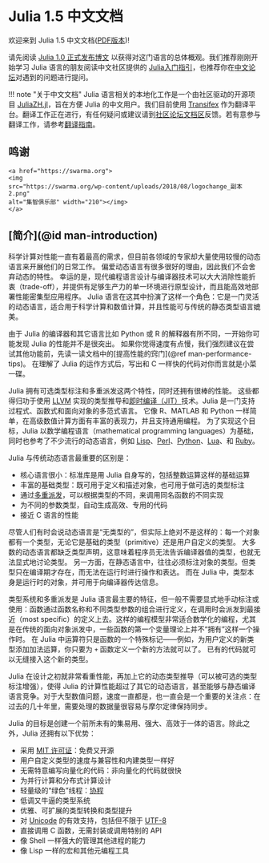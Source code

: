 # Julia 1.5 中文文档

欢迎来到 Julia 1.5 中文文档([PDF版本](https://raw.githubusercontent.com/JuliaCN/JuliaZH.jl/pdf/dev/Julia中文文档.pdf))!

请先阅读 [Julia 1.0 正式发布博文](https://julialang.org/blog/2018/08/one-point-zero-zh_cn) 以获得对这门语言的总体概观。我们推荐刚刚开始学习 Julia 语言的朋友阅读中文社区提供的 [Julia入门指引](https://discourse.juliacn.com/t/topic/159)，也推荐你在[中文论坛](https://discourse.juliacn.com)对遇到的问题进行提问。

!!! note "关于中文文档"
    Julia 语言相关的本地化工作是一个由社区驱动的开源项目 [JuliaZH.jl](https://github.com/JuliaCN/JuliaZH.jl)，旨在方便 Julia 的中文用户。我们目前使用 [Transifex](https://www.transifex.com) 作为翻译平台。翻译工作正在进行，有任何疑问或建议请到[社区论坛文档区](https://discourse.juliacn.com/c/community/document)反馈。若有意参与翻译工作，请参考[翻译指南](https://discourse.juliacn.com/t/topic/277)。

## 鸣谢

```@raw html
<a href="https://swarma.org">
<img
src="https://swarma.org/wp-content/uploads/2018/08/logochange_副本2.png"
alt="集智俱乐部" width="210"></img>
</a>
```

## [简介](@id man-introduction)

科学计算对性能一直有着最高的需求，但目前各领域的专家却大量使用较慢的动态语言来开展他们的日常工作。
偏爱动态语言有很多很好的理由，因此我们不会舍弃动态的特性。
幸运的是，现代编程语言设计与编译器技术可以大大消除性能折衷（trade-off），并提供有足够生产力的单一环境进行原型设计，而且能高效地部署性能密集型应用程序。
Julia 语言在这其中扮演了这样一个角色：它是一门灵活的动态语言，适合用于科学计算和数值计算，并且性能可与传统的静态类型语言媲美。

由于 Julia 的编译器和其它语言比如 Python 或 R 的解释器有所不同，一开始你可能发现 Julia 的性能并不是很突出。
如果你觉得速度有点慢，我们强烈建议在尝试其他功能前，先读一读文档中的[提高性能的窍门](@ref man-performance-tips)。
在理解了 Julia 的运作方式后，写出和 C 一样快的代码对你而言就是小菜一碟。

Julia 拥有可选类型标注和多重派发这两个特性，同时还拥有很棒的性能。
这些都得归功于使用 [LLVM][wiki-llvm] 实现的类型推导和[即时编译（JIT）][wiki-jit]技术。Julia 是一门支持过程式、函数式和面向对象的多范式语言。
它像 R、MATLAB 和 Python 一样简单，在高级数值计算方面有丰富的表现力，并且支持通用编程。
为了实现这个目标，Julia 以数学编程语言（mathematical programming languages）为基础，同时也参考了不少流行的动态语言，例如
[Lisp][wiki-lisp]、[Perl][wiki-perl]、[Python][wiki-python]、[Lua][wiki-lua]、和 [Ruby][wiki-ruby]。

Julia 与传统动态语言最重要的区别是：

  * 核心语言很小：标准库是用 Julia 自身写的，包括整数运算这样的基础运算
  * 丰富的基础类型：既可用于定义和描述对象，也可用于做可选的类型标注
  * 通过[多重派发][wiki-dispatch]，可以根据类型的不同，来调用同名函数的不同实现
  * 为不同的参数类型，自动生成高效、专用的代码
  * 接近 C 语言的性能

尽管人们有时会说动态语言是“无类型的”，但实际上绝对不是这样的：每一个对象都有一个类型，无论它是基础的类型（primitive）还是用户自定义的类型。
大多数的动态语言都缺乏类型声明，这意味着程序员无法告诉编译器值的类型，也就无法显式地讨论类型。
另一方面，在静态语言中，往往必须标注对象的类型。但类型只在编译期才存在，而无法在运行时进行操作和表达。
而在 Julia 中，类型本身是运行时的对象，并可用于向编译器传达信息。

类型系统和多重派发是 Julia 语言最主要的特征，但一般不需要显式地手动标注或使用：函数通过函数名称和不同类型参数的组合进行定义，在调用时会派发到最接近（most specific）的定义上去。这样的编程模型非常适合数学化的编程，尤其是在传统的面向对象派发中，一些函数的第一个变量理论上并不“拥有”这样一个操作时。
在 Julia 中运算符只是函数的一个特殊标记——例如，为用户定义的新类型添加加法运算，你只要为 `+` 函数定义一个新的方法就可以了。
已有的代码就可以无缝接入这个新的类型。

Julia 在设计之初就非常看重性能，再加上它的动态类型推导（可以被可选的类型标注增强），使得 Julia 的计算性能超过了其它的动态语言，甚至能够与静态编译语言竞争。对于大型数值问题，速度一直都是，也一直会是一个重要的关注点：在过去的几十年里，需要处理的数据量很容易与摩尔定律保持同步。

Julia 的目标是创建一个前所未有的集易用、强大、高效于一体的语言。除此之外，Julia 还拥有以下优势：

  * 采用 [MIT 许可证](https://github.com/JuliaLang/julia/blob/master/LICENSE.md)：免费又开源
  * 用户自定义类型的速度与兼容性和内建类型一样好
  * 无需特意编写向量化的代码：非向量化的代码就很快
  * 为并行计算和分布式计算设计
  * 轻量级的“绿色”线程：[协程][wiki-coroutine]
  * 低调又牛逼的类型系统
  * 优雅、可扩展的类型转换和类型提升
  * 对 [Unicode][wiki-unicode] 的有效支持，包括但不限于 [UTF-8][wiki-utf-8]
  * 直接调用 C 函数，无需封装或调用特别的 API
  * 像 Shell 一样强大的管理其他进程的能力
  * 像 Lisp 一样的宏和其他元编程工具


[wiki-llvm]: https://discourse.juliacn.com/t/topic/4203#llvm
[wiki-jit]: https://discourse.juliacn.com/t/topic/4203#just-in-time-compilation
[wiki-lisp]: https://discourse.juliacn.com/t/topic/4203#lisp
[wiki-perl]: https://discourse.juliacn.com/t/topic/4203#perl
[wiki-python]: https://discourse.juliacn.com/t/topic/4203#python
[wiki-lua]: https://discourse.juliacn.com/t/topic/4203#lua
[wiki-ruby]: https://discourse.juliacn.com/t/topic/4203#ruby
[wiki-dispatch]: https://discourse.juliacn.com/t/topic/4203#multiple-dispatch
[wiki-coroutine]: https://discourse.juliacn.com/t/topic/4203#coroutine
[wiki-unicode]: https://discourse.juliacn.com/t/topic/4203#unicode
[wiki-utf-8]: https://discourse.juliacn.com/t/topic/4203#utf-8
